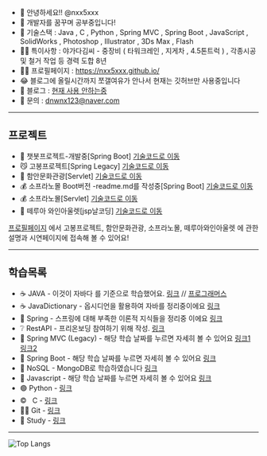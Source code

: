 - 👋 안녕하세요!! @nxx5xxx
- 👀 개발자를 꿈꾸며 공부중입니다!
- 🎈 기술스택 : Java , C , Python , Spring MVC , Spring Boot , JavaScript , SolidWorks , Photoshop , Illustrator , 3Ds Max , Flash
- 👷‍♀️ 특이사항 : 야가다김씨 - 중장비 ( 타워크레인 , 지게차 , 4.5톤트럭 ) , 각종시공 및 철거 작업 등 경력 도합 8년
- 🙆‍♂️ 프로필페이지 : https://nxx5xxx.github.io/
- 😂 블로그에 올릴시간까지 쪼갤여유가 안나서 현재는 깃허브만 사용중입니다
- 💞️ 블로그 : [현재 사용 안하는중](https://nxx5xxx.tistory.com/)
- 🌱 문의 : dnwnx123@naver.com

---
## 프로젝트
- 👤 챗봇프로젝트-개발중[Spring Boot] [기술코드로 이동](https://github.com/nxx5xxx/chatbot)
- 😼 고봉프로젝트[Spring Legacy] [기술코드로 이동](https://github.com/nxx5xxx/gobong)
- 🏢 함안문화관광[Servlet] [기술코드로 이동](https://github.com/nxx5xxx/pro03)
- 💰 소프라노몰 Boot버전 -readme.md를 작성중[Spring Boot] [기술코드로 이동](https://github.com/nxx5xxx/springBoot/tree/master/smallProject)
- 💰 소프라노몰[Servlet] [기술코드로 이동](https://github.com/nxx5xxx/pro02)
- 🍷 떼루아 와인아울렛[jsp날코딩] [기술코드로 이동](https://github.com/nxx5xxx/pro01)

[프로필페이지](https://nxx5xxx.github.io/) 에서 고봉프로젝트, 함안문화관광, 소프라노몰, 떼루아와인아울렛 에 관한 설명과 시연페이지에 접속해 볼 수 있어요!

---
## 학습목록
- ☕ JAVA - 이것이 자바다 를 기준으로 학습했어요. [링크](https://github.com/nxx5xxx/java) // [프로그래머스](https://github.com/nxx5xxx/programmers)
- ☕ JavaDictionary - 옵시디언을 활용하여 자바를 정리중이에요 [링크](https://github.com/nxx5xxx/obsidian/tree/master/javaDictionary)
- 🧂 Spring - 스프링에 대해 부족한 이론적 지식들을 정리중 이에요 [링크](https://github.com/nxx5xxx/obsidian/blob/master/springDictionary/readme.md)
- ❔ RestAPI - 프리온보딩 참여하기 위해 작성. [링크](https://github.com/nxx5xxx/wanted-pre-onboarding-backend)
- 🛴 Spring MVC (Legacy) - 해당 학습 날짜를 누르면 자세히 볼 수 있어요 [링크1](https://github.com/nxx5xxx/spring) 
[링크2](https://github.com/nxx5xxx/spring2)
- 🚜 Spring Boot - 해당 학습 날짜를 누르면 자세히 볼 수 있어요 [링크](https://github.com/nxx5xxx/springBoot/blob/master/readme.md)
- 🙊 NoSQL - MongoDB로 학습하였습니다 [링크](https://github.com/nxx5xxx/study/tree/master/noSQL)
- 🔴 Javascript - 해당 학습 날짜를 누르면 자세히 볼 수 있어요 [링크](https://github.com/nxx5xxx/javaScript)
- 🟢 Python - [링크](https://github.com/nxx5xxx/python/tree/master/project)
- ©&nbsp;&nbsp;&nbsp;C - [링크](https://github.com/nxx5xxx/C)
- 🤾‍♀️ Git - [링크](https://github.com/nxx5xxx/study/blob/master/about_git.md)
- 💢 Study - [링크](https://github.com/nxx5xxx/study)
---

![Top Langs](https://github-readme-stats.vercel.app/api/top-langs/?username=nxx5xxx&layout=compact&theme=tokyonight&hide=html)

<!---
nxx5xxx/nxx5xxx is a ✨ special ✨ repository because its `README.md` (this file) appears on your GitHub profile.
You can click the Preview link to take a look at your changes.
--->
